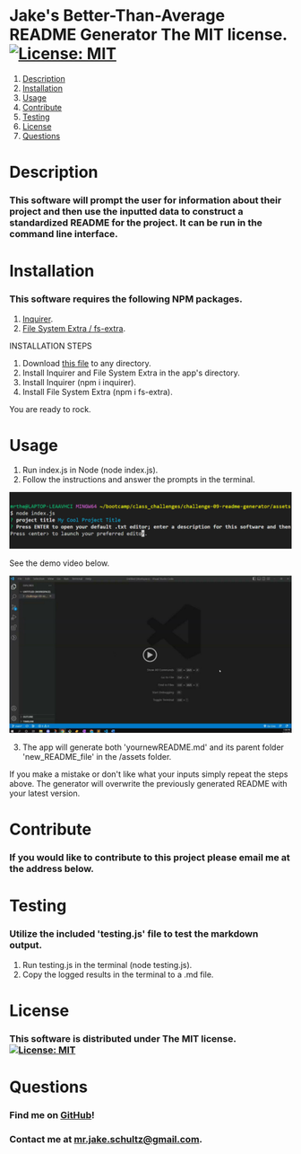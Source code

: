 # Jake's Better-Than-Average README Generator The MIT license. [![License: MIT](https://img.shields.io/badge/License-MIT-yellow.svg)](https://opensource.org/licenses/MIT)

1. [Description](#description)
2. [Installation](#installation)
3. [Usage](#usage)
4. [Contribute](#contribute)
5. [Testing](#testing)
6. [License](#license)
7. [Questions](#questions)

# Description

### This software will prompt the user for information about their project and then use the inputted data to construct a standardized README for the project. It can be run in the command line interface.

# Installation

### This software requires the following NPM packages.

1. [Inquirer](https://www.npmjs.com/package/inquirer).
2. [File System Extra / fs-extra](https://www.npmjs.com/package/fs-extra).

INSTALLATION STEPS

1. Download [this file](https://github.com/mrjakeschultz/challenge-09-readme-generator) to any directory.
2. Install Inquirer and File System Extra in the app's directory.
3. Install Inquirer (npm i inquirer).
4. Install File System Extra (npm i fs-extra).

You are ready to rock.

# Usage

1. Run index.js in Node (node index.js).
2. Follow the instructions and answer the prompts in the terminal.

![](images/README_gen_demo.png)

See the demo video below.

[![Click to open a demo video in a new tab](images/README_gen_video_thumbnail.png)](https://drive.google.com/file/d/1ilFUy1V14qAb5I01IW2tFMmp2uXPPv5x/view?usp=share_link "Click to open a demo video in a new tab")

3. The app will generate both 'yournewREADME.md' and its parent folder 'new_README_file' in the /assets folder.

If you make a mistake or don't like what your inputs simply repeat the steps above. The generator will overwrite the previously generated README with your latest version.

# Contribute

### If you would like to contribute to this project please email me at the address below.

# Testing

### Utilize the included 'testing.js' file to test the markdown output.

1. Run testing.js in the terminal (node testing.js).
2. Copy the logged results in the terminal to a .md file.

# License

### This software is distributed under The MIT license. [![License: MIT](https://img.shields.io/badge/License-MIT-yellow.svg)](https://opensource.org/licenses/MIT)

# Questions

### Find me on [GitHub](https://github.com/mrjakeschultz)!

### Contact me at [mr.jake.schultz@gmail.com](mr.jake.schultz@gmail.com).
